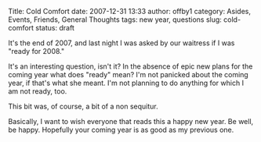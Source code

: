 Title: Cold Comfort
date: 2007-12-31 13:33
author: offby1
category: Asides, Events, Friends, General Thoughts
tags: new year, questions
slug: cold-comfort
status: draft

It's the end of 2007, and last night I was asked by our waitress if I was "ready for 2008."

It's an interesting question, isn't it? In the absence of epic new plans for the coming year what does "ready" mean? I'm not panicked about the coming year, if that's what she meant. I'm not planning to do anything for which I am not ready, too.

This bit was, of course, a bit of a non sequitur.

Basically, I want to wish everyone that reads this a happy new year. Be well, be happy. Hopefully your coming year is as good as my previous one.
